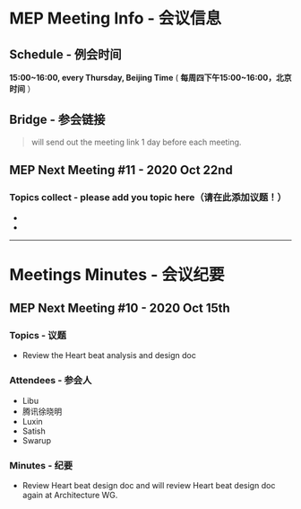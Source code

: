 # MEP Meeting Info - 会议信息

## Schedule - 例会时间
 **15:00~16:00, every Thursday, Beijing Time** 
( **每周四下午15:00~16:00，北京时间** ）

## Bridge - 参会链接
> will send out the meeting link 1 day before each meeting.


## MEP Next Meeting #11 - 2020 Oct 22nd

### Topics collect - please add you topic here（请在此添加议题！）
- 
-

---

# Meetings Minutes - 会议纪要

## MEP Next Meeting #10 - 2020 Oct 15th

### Topics - 议题
- Review the Heart beat analysis and design doc

### Attendees - 参会人
- Libu
- 腾讯徐晓明
- Luxin
- Satish
- Swarup

### Minutes - 纪要
- Review Heart beat design doc and will review Heart beat design doc again at Architecture WG.

